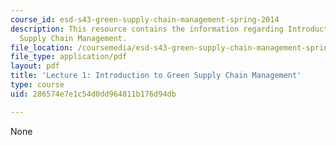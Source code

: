 ```yaml
---
course_id: esd-s43-green-supply-chain-management-spring-2014
description: This resource contains the information regarding Introduction to Green
  Supply Chain Management.
file_location: /coursemedia/esd-s43-green-supply-chain-management-spring-2014/286574e7e1c54d0dd964811b176d94db_MITESD_S43S14_Lecture1.pdf
file_type: application/pdf
layout: pdf
title: 'Lecture 1: Introduction to Green Supply Chain Management'
type: course
uid: 286574e7e1c54d0dd964811b176d94db

---
```

None